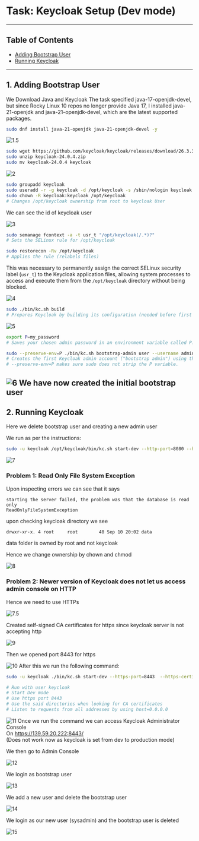 # Task: Keycloak Setup (Dev mode)
---
## Table of Contents
- [Adding Bootstrap User](#1-adding-bootstrap-user)
- [Running Keycloak](#2-running-keycloak)
---

## 1. Adding Bootstrap User

We Download Java and Keycloak
The task specified java-17-openjdk-devel, but since Rocky Linux 10  repos no longer provide Java 17, I installed java-21-openjdk and  java-21-openjdk-devel, which are the latest supported packages.

```bash
sudo dnf install java-21-openjdk java-21-openjdk-devel -y
```
![1.5](./images/2/1.5.jpg)

```bash
sudo wget https://github.com/keycloak/keycloak/releases/download/26.3.3/keycloak-24.3.3.zip
sudo unzip keycloak-24.0.4.zip
sudo mv keycloak-24.0.4 keycloak
```

![2](./images/2/2.png)

```bash
sudo groupadd keycloak
sudo useradd -r -g keycloak -d /opt/keycloak -s /sbin/nologin keycloak
sudo chown -R keycloak:keycloak /opt/keycloak
# Changes /opt/keycloak ownership from root to keycloak User
```
We can see the id of keycloak user

![3](./images/2/3.jpg)
```bash
sudo semanage fcontext -a -t usr_t "/opt/keycloak(/.*)?"
# Sets the SELinux rule for /opt/keycloak  

sudo restorecon -Rv /opt/keycloak
# Applies the rule (relabels files)
```
This was necessary to permanently assign the correct SELinux security label (`usr_t`) to the Keycloak application files, allowing system processes to access and execute them from the `/opt/keycloak` directory without being blocked.

![4](./images/2/4.png)

```bash
sudo ./bin/kc.sh build
# Prepares Keycloak by building its configuration (needed before first run).
```
![5](./images/2/5.png)

```bash
export P=my_password
# Saves your chosen admin password in an environment variable called P.

sudo --preserve-env=P ./bin/kc.sh bootstrap-admin user --username admin --password=env P
# Creates the first Keycloak admin account ("bootstrap admin") using the password from $P.
# --preserve-env=P makes sure sudo does not strip the P variable.
```
![6](./images/2/6.png)
We have now created the initial bootstrap user
---

## 2. Running Keycloak

Here we delete bootstrap user and creating a new admin user  

We run as per the instructions:
```bash
sudo -u keycloak /opt/keycloak/bin/kc.sh start-dev --http-port=8080 --http-host=0.0.0.0  
```
![7](./images/2/7.png)

### Problem 1: Read Only File System Exception
Upon inspecting errors we can see that it says  
```
starting the server failed, the problem was that the database is read only
ReadOnlyFileSystemException
```
upon checking keycloak directory we see
```bash
drwxr-xr-x. 4 root     root        40 Sep 10 20:02 data
```
data folder is owned by root and not keycloak  

Hence we change ownership by chown and chmod

![8](./images/2/8.png)

### Problem 2: Newer version of Keycloak does not let us access admin console on HTTP
Hence we need to use HTTPs

![7.5](./images/2/7.5.png)

Created self-signed CA certificates for https since keycloak server is not accepting http

![9](./images/2/9.png)

Then we opened port 8443 for https

![10](./images/2/10.png)
After this we run the following command:
```bash
sudo -u keycloak ./bin/kc.sh start-dev --https-port=8443  --https-certificate-file=/etc/keycloak/certs/keycloak.crt  --https-certificate-key-file=/etc/keycloak/certs/keycloak.key  --http-host=0.0.0.0

# Run with user keycloak
# Start Dev mode
# Use https port 8443
# Use the said directories when looking for CA certificates
# Listen to requests from all addresses by using host=0.0.0.0
```
![11](./images/2/11.png)
Once we run the command we can access Keycloak Administrator Console  
On https://139.59.20.222:8443/  
(Does not work now as keycloak is set from dev to production mode)
  
  We then go to Admin Console

![12](./images/2/12.png)

  We login as bootstrap user

![13](./images/2/13.png)

  We add a new user and delete the bootstrap user

![14](./images/2/14.png)

  We login as our new user (sysadmin) and the bootstrap user is deleted

![15](./images/2/15.png)

